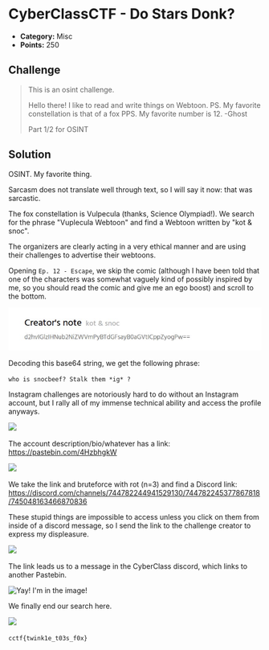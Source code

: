 # CyberClassCTF - Do Stars Donk?

* **Category:** Misc
* **Points:** 250

## Challenge

> This is an osint challenge.
> 
> Hello there! I like to read and write things on Webtoon. PS. My favorite constellation is that of a fox PPS. My favorite number is 12. -Ghost
> 
> Part 1/2 for OSINT

## Solution

OSINT. My favorite thing.

Sarcasm does not translate well through text, so I will say it now: that was sarcastic.

The fox constellation is Vulpecula (thanks, Science Olympiad!). We search for the phrase "Vuplecula Webtoon" and find a Webtoon written by "kot & snoc".

The organizers are clearly acting in a very ethical manner and are using their challenges to advertise their webtoons.

Opening `Ep. 12 - Escape`, we skip the comic (although I have been told that one of the characters was somewhat vaguely kind of possibly inspired by me, so you should read the comic and give me an ego boost) and scroll to the bottom.

![](./images/b64garbage.jpg?raw=true)

Decoding this base64 string, we get the following phrase:

```who is snocbeef? Stalk them *ig* ?```

Instagram challenges are notoriously hard to do without an Instagram account, but I rally all of my immense technical ability and access the profile anyways.

![](./images/veryniceprofile.jpg?raw=true)

The account description/bio/whatever has a link: https://pastebin.com/4HzbhgkW

![](./images/pastebin.jpg?raw=true)

We take the link and bruteforce with rot (n=3) and find a Discord link: https://discord.com/channels/744782244941529130/744782245377867818/745048163466870836

These stupid things are impossible to access unless you click on them from inside of a discord message, so I send the link to the challenge creator to express my displeasure.

![](./images/revenge.jpg?raw=true)

The link leads us to a message in the CyberClass discord, which links to another Pastebin.

![Yay! I'm in the image!](./images/yetanotherpastebin.jpg?raw=true)

We finally end our search here.

![](./images/pastebinthethird.jpg?raw=true)


```
cctf{twink1e_t03s_f0x}
```